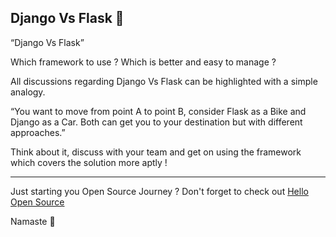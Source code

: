## Django Vs Flask 🤝

“Django Vs Flask”

Which framework to use ? Which is better and easy to manage ?

All discussions regarding Django Vs Flask can be highlighted with a simple analogy.

“You want to move from point A to point B, consider Flask as a Bike and Django as a Car. Both can get you to your destination but with different approaches.”

Think about it, discuss with your team and get on using the framework which covers the solution more aptly !

---

Just starting you Open Source Journey ? Don't forget to check out [Hello Open Source](https://github.com/siddharth2016/hello-open-source)

Namaste 🙏